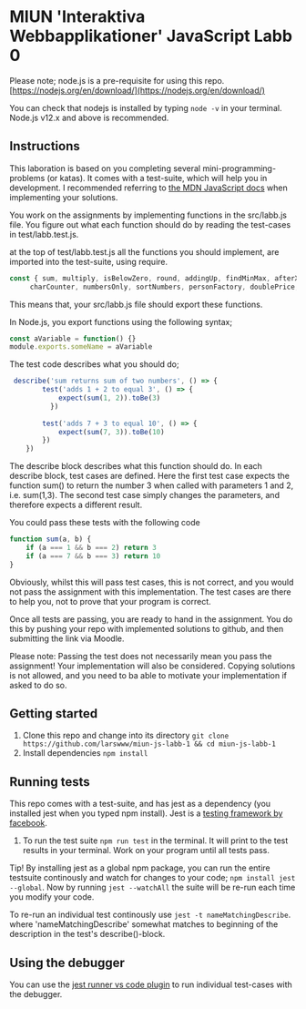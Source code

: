 # MIUN 'Interaktiva Webbapplikationer' JavaScript Labb 0

Please note; node.js is a pre-requisite for using this repo. [https://nodejs.org/en/download/](https://nodejs.org/en/download/)

You can check that nodejs is installed by typing `node -v` in your terminal. Node.js v12.x and above is recommended. 

## Instructions

This laboration is based on you completing several mini-programming-problems (or katas). It comes with a test-suite, which will help you in development. I recommended referring to [the MDN JavaScript docs](https://developer.mozilla.org/sv-SE/docs/Web/JavaScript) when implementing your solutions. 

You work on the assignments by implementing functions in the src/labb.js file. You figure out what each function should do by reading the test-cases in test/labb.test.js.

at the top of test/labb.test.js all the functions you should implement, are imported into the test-suite, using require. 
```javascript
const { sum, multiply, isBelowZero, round, addingUp, findMinMax, afterXmasEve2020, sortByStringLength,
     charCounter, numbersOnly, sortNumbers, personFactory, doublePrice, and, removeLeadingTrailing, getKeysAndValues} = require('../src/labb')
```
This means that, your src/labb.js file should export these functions. 

In Node.js, you export functions using the following syntax;
```javascript
const aVariable = function() {}
module.exports.someName = aVariable
```
The test code describes what you should do;

```javascript
 describe('sum returns sum of two numbers', () => {
        test('adds 1 + 2 to equal 3', () => {
            expect(sum(1, 2)).toBe(3)
          })
    
        test('adds 7 + 3 to equal 10', () => {
            expect(sum(7, 3)).toBe(10)
        })  
    })
```
The describe block describes what this function should do. In each describe block, test cases are defined. Here the first test case expects the function sum() to return the number 3 when called with parameters 1 and 2, i.e. sum(1,3). The second test case simply changes the parameters, and therefore expects a different result.

You could pass these tests with the following code
```javascript
function sum(a, b) {
    if (a === 1 && b === 2) return 3
    if (a === 7 && b === 3) return 10
}
```
Obviously, whilst this will pass test cases, this is not correct, and you would not pass the assignment with this implementation. The test cases are there to help you, not to prove that your program is correct. 

Once all tests are passing, you are ready to hand in the assignment. You do this by pushing your repo with implemented solutions to github, and then submitting the link via Moodle. 

Please note: Passing the test does not necessarily mean you pass the assignment! Your implementation will also be considered. Copying solutions is not allowed, and you need to ba able to motivate your implementation if asked to do so.

## Getting started

1. Clone this repo and change into its directory `git clone https://github.com/larswww/miun-js-labb-1 && cd miun-js-labb-1`
2. Install dependencies `npm install`


## Running tests
This repo comes with a test-suite, and has jest as a dependency (you installed jest when you typed npm install). Jest is a [testing framework by facebook](https://jestjs.io/). 


1. To run the test suite `npm run test` in the terminal. It will print to the test results in your terminal. Work on your program until all tests pass. 

Tip! By installing jest as a global npm package, you can run the entire testsuite continously and watch for changes to your code; `npm install jest --global`. Now by running `jest --watchAll` the suite will be re-run each time you modify your code.

To re-run an individual test continously use `jest -t nameMatchingDescribe`. where 'nameMatchingDescribe' somewhat matches to beginning of the description in the test's describe()-block.

## Using the debugger
You can use the [jest runner vs code plugin](https://marketplace.visualstudio.com/items?itemName=firsttris.vscode-jest-runner) to run individual test-cases with the debugger. 
